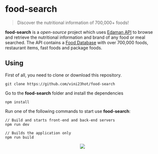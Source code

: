 # food-search

> Discover the nutritional information of 700,000+ foods!

**food-search** is a *open-source* project which uses [Edaman API](https://developer.edamam.com/) to browse and retrieve the nutritional information and brand of any food or meal searched. The API contains a [Food Database](https://developer.edamam.com/food-database-api) with over 700,000 foods, restaurant items, fast foods and package foods.

## Using

First of all, you need to clone or download this repository.

```
git clone https://github.com/vini23hot/food-search
```

Go to the **food-search** folder and install the dependencies

```
npm install
```

Run one of the following commands to start use **food-search**:

```
// Build and starts front-end and back-end servers
npm run dev

// Builds the application only
npm run build
```

<p align="center">
  <img src="https://i.loli.net/2018/10/17/5bc60bad90bef.png">
</p>
